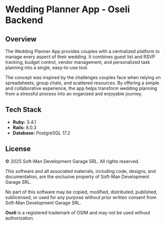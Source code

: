 # Wedding Planner App - Oseli Backend

## Overview
The Wedding Planner App provides couples with a centralized platform to manage every aspect of their wedding. It combines guest list and RSVP tracking, budget control, vendor management, and personalized task planning into a single, easy-to-use tool. 

The concept was inspired by the challenges couples face when relying on spreadsheets, group chats, and scattered resources. By offering a simple and collaborative experience, the app helps transform wedding planning from a stressful process into an organized and enjoyable journey.

## Tech Stack
- **Ruby:** 3.4.1 
- **Rails:** 8.0.3  
- **Database:** PostgreSQL 17.2  

## License

© 2025 Soft-Man Development Garage SRL. All rights reserved.

This software and all associated materials, including code, designs, and documentation, are the exclusive property of Soft-Man Development Garage SRL.  

No part of this software may be copied, modified, distributed, published, sublicensed, or used for any purpose without prior written consent from Soft-Man Development Garage SRL.

**Oseli** is a registered trademark of OSIM and may not be used without authorization.